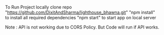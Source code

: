 To Run Project locally
clone repo "https://github.com/DixitAndSharma/lighthouse_bhawna.git"
"npm install" to install all required dependencies
"npm start" to start app on local server




Note : API is not working due to CORS Policy. But Code will run if API works.
